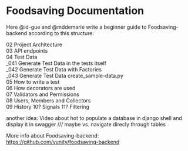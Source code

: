 # Foodsaving Documentation

Here @id-gue and @mddemarie write a beginner guide to Foodsaving-backend according to this structure:

02 Project Architecture   
03 API endpoints  
04 Test Data  
_041 Generate Test Data in the tests itself  
_042 Generate Test Data with Factories  
_043 Generate Test Data create_sample-data.py  
05 How to write a test  
06 How decorators are used  
07 Validators and Permissions  
08 Users, Members and Collectors  
09 History 
10? Signals
11? Filtering

another idea:
Video about hot to populate a database in django shell and display it in swagger /// maybe vs. navigate direcly through tables

More info about Foodsaving-backend: <https://github.com/yunity/foodsaving-backend>
